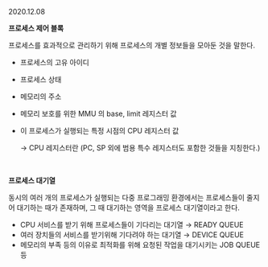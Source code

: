 2020.12.08

**프로세스 제어 블록**

프로세스를 효과적으로 관리하기 위해 프로세스의 개별 정보들을 모아둔 것을 말한다.

- 프로세스의 고유 아이디
- 프로세스 상태
- 메모리의 주소
- 메모리 보호를 위한 MMU 의 base, limit 레지스터 값
- 이 프로세스가 실행되는 특정 시점의 CPU 레지스터 값

    → CPU 레지스터란 (PC, SP 외에 범용 특수 레지스터도 포함한 것들을 지칭한다.)

<br/>

**프로세스 대기열**

동시의 여러 개의 프로세스가 실행되는 다중 프로그래밍 환경에서는 프로세스들이 줄지어 대기하는 때가 존재하며, 그 때 대기하는 영역을 프로세스 대기열이라고 한다.

- CPU 서비스를 받기 위해 프로세스들이 기다리는 대기열 → READY QUEUE
- 여러 장치들의 서비스를 받기위해 기다려야 하는 대기열 → DEVICE QUEUE
- 메모리의 부족 등의 이유로 최적화를 위해 요청된 작업을 대기시키는 JOB QUEUE 등